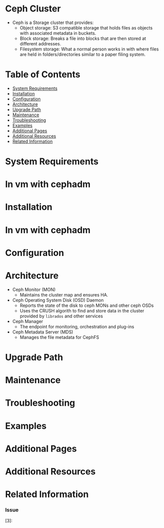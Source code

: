 # Ceph Cluster
- Ceph is a Storage cluster that provides:
   - Object storage: S3 compatible storage that holds files as objects with associated metadata in buckets.
   - Block storage: Breaks a file into blocks that are then stored at different addresses.
   - Filesystem storage: What a normal person works in with where files are held in folders/directories similar to a paper filing system.


# Table of Contents
* [System Requirements](#system-requirements)
* [Installation](#installation)
* [Configuration](#configuration)
* [Architecture](#architecture)
* [Upgrade Path](#upgrade-path)
* [Maintenance](#maintenance)
* [Troubleshooting](#troubleshooting)
* [Examples](#examples)
* [Additional Pages](#additional-pages)
* [Additional Resources](#additional-resources)
* [Related Information](#related-information)

# System Requirements
  # In vm with cephadm

# Installation
  # In vm with cephadm

# Configuration

# Architecture
 - Ceph Monitor (MON)
   - Maintains the cluster map and ensures HA. 
 - Ceph Operating System Disk (OSD) Daemon
   - Reports the state of the disk to ceph MONs and other ceph OSDs
   - Uses the CRUSH algorith to find and store data in the cluster provided by `librados` and other services
 - Ceph Manager
   - The endpoint for monitoring, orchestration and plug-ins 
 - Ceph Metadata Server (MDS)
   - Manages the file metadata for CephFS 

# Upgrade Path

# Maintenance

<Other>

# Troubleshooting

# Examples

# Additional Pages

# Additional Resources

# Related Information

### Issue #

<Links>

[1]:
[2]:
[3]:
